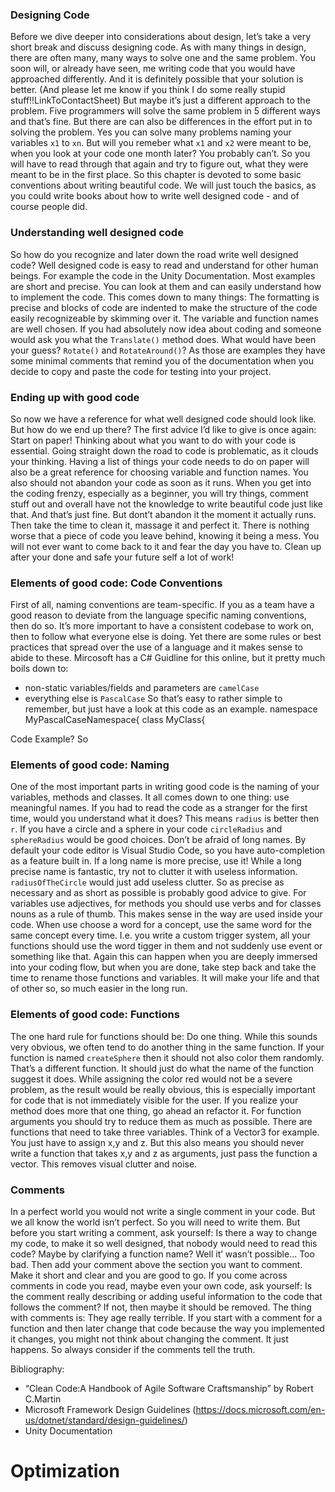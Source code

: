 ### Designing Code
Before we dive deeper into considerations about design, let’s take a very short break and discuss designing code. As with many things in design, there are often many, many ways to solve one and the same problem. You soon will, or already have seen, me writing code that you would have approached differently. And it is definitely possible that your solution is better. (And please let me know if you think I do some really stupid stuff!!LinkToContactSheet) But maybe it’s just a different approach to the problem. Five programmers will solve the same problem in 5 different ways and that’s fine.
But there are can also be differences in the effort put in to solving the problem. Yes you can solve many problems naming your variables `x1` to `xn`. But will you remeber what `x1` and `x2` were meant to be, when you look at your code one month later? You probably can’t. So you will have to read through that again and try to figure out, what they were meant to be in the first place. 
 So this chapter is devoted to some basic conventions about writing beautiful code. We will just touch the basics, as you could write books about how to write well designed code - and of course people did.

### Understanding well designed code
So how do you recognize and later down the road write well designed code? Well designed code is easy to read and understand for other human beings. For example the code in the Unity Documentation. Most examples are short and precise. You can look at them and can easily understand how to implement the code. This comes down to many things:
The formatting is precise and blocks of code are indented to make the structure of the code easily recognizeable by skimming over it.
The variable and function names are well chosen. If you had absolutely now idea about coding and someone would ask you what the `Translate()` method does. What would have been your guess? `Rotate()` and `RotateAround()`? As those are examples they have some minimal comments that remind you of the documentation when you decide to copy and paste the code for testing into your project.

### Ending up with good code
So now we have a reference for what well designed code should look like. But how do we end up there?
The first advice I’d like to give is once again: Start on paper! Thinking about what you want to do with your code is essential. Going straight down the road to code is problematic, as it clouds your thinking. Having a list of things your code needs to do on paper will also be a great reference for choosing variable and function names.
You also should not abandon your code as soon as it runs. When you get into the coding frenzy, especially as a beginner, you will try things, comment stuff out and overall have not the knowledge to write beautiful code just like that. And that’s just fine. But dont’t abandon it the moment it actually runs. Then take the time to clean it, massage it and perfect it. There is nothing worse that a piece of code you leave behind, knowing it being a mess. You will not ever want to come back to it and fear the day you have to. Clean up after your done and safe your future self a lot of work!

### Elements of good code: Code Conventions
First of all, naming conventions are team-specific. If you as a team have a good reason to deviate from the language specific naming conventions, then do so. It’s more important to have a consistent codebase to work on, then to follow what everyone else is doing. Yet there are some rules or best practices that spread over the use of a language and it makes sense to abide to these.
Mircosoft has a C# Guidline for this online, but it pretty much boils down to:
- non-static variables/fields and parameters are `camelCase`
- everything else is `PascalCase`
So that’s easy to rather simple to remember, but just have a look at this code as an example.
namespace MyPascalCaseNamespace{
	class MyClass{
		
Code Example?
So 

### Elements of good code: Naming
One of the most important parts in writing good code is the naming of your variables, methods and classes. It all comes down to one thing: use meaningful names. If you had to read the code as a stranger for the first time, would you understand what it does? This means `radius` is better then `r`. If you have a circle and a sphere in your code `circleRadius` and `sphereRadius` would be good choices. Don’t be afraid of long names. By default your code editor is Visual Studio Code, so you have auto-completion as a feature built in. If a long name is more precise, use it!
While a long precise name is fantastic, try not to clutter it with useless information. `radiusOfTheCircle` would just add useless clutter. So as precise as necessary and as short as possible is probably good advice to give.
For variables use adjectives, for methods you should use verbs and for classes nouns as a rule of thumb. This makes sense in the way are used inside your code. When use choose a word for a concept, use the same word for the same concept every time. I.e. you write a custom trigger system, all your functions should use the word tigger in them and not suddenly use event or something like that.
Again this can happen when you are deeply immersed into your coding flow, but when you are done, take step back and take the time to rename those functions and variables. It will make your life and that of other so, so much easier in the long run.

### Elements of good code: Functions
The one hard rule for functions should be: Do one thing. While this sounds very obvious, we often tend to do another thing in the same function. If your function is named `createSphere` then it should not also color them randomly. That’s a different function. It should just do what the name of the function suggest it does.
While assigning the color red would not be a severe problem, as the result would be really obvious, this is especially important for code that is not immediately visible for the user. If you realize your method does more that one thing, go ahead an refactor it.
For function arguments you should try to reduce them as much as possible. There are functions that need to take three variables. Think of a Vector3 for example. You just have to assign x,y and z. But this also means you should never write a function that takes x,y and z as arguments, just pass the function a vector. This removes visual clutter and noise.

### Comments
In a perfect world you would not write a single comment in your code. But we all know the world isn’t perfect. So you will need to write them. But before you start writing a comment, ask yourself: Is there a way to change my code, to make it so well designed, that nobody would need to read this code? Maybe by clarifying a function name?
Well it’ wasn’t possible... Too bad. Then add your comment above the section you want to comment. Make it short and clear and you are good to go.
If you come across comments in code you read, maybe even your own code, ask yourself: Is the comment really describing or adding useful information to the code that follows the comment?
If not, then maybe it should be removed. The thing with comments is: They age really terrible. If you start with a comment for a function and then later change that code because the way you implemented it changes, you might not think about changing the comment. It just happens. So always consider if the comments tell the truth.


Bibliography:
- “Clean Code:A Handbook of Agile Software Craftsmanship” by Robert C.Martin
- Microsoft Framework Design Guidelines (https://docs.microsoft.com/en-us/dotnet/standard/design-guidelines/)
- Unity Documentation

# Optimization #